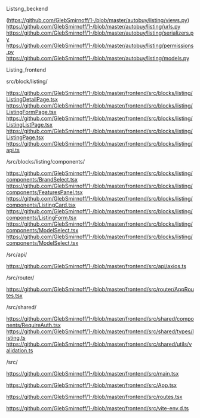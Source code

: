 Listsng_beckend


(https://github.com/GlebSmirnoff/1-/blob/master/autobuy/listing/views.py)
https://github.com/GlebSmirnoff/1-/blob/master/autobuy/listing/urls.py
https://github.com/GlebSmirnoff/1-/blob/master/autobuy/listing/serializers.py
https://github.com/GlebSmirnoff/1-/blob/master/autobuy/listing/permissions.py
https://github.com/GlebSmirnoff/1-/blob/master/autobuy/listing/models.py


Listing_frontend


src/block/listing/


https://github.com/GlebSmirnoff/1-/blob/master/frontend/src/blocks/listing/ListingDetailPage.tsx
https://github.com/GlebSmirnoff/1-/blob/master/frontend/src/blocks/listing/ListingFormPage.tsx
https://github.com/GlebSmirnoff/1-/blob/master/frontend/src/blocks/listing/ListingListPage.tsx
https://github.com/GlebSmirnoff/1-/blob/master/frontend/src/blocks/listing/ListingPage.tsx
https://github.com/GlebSmirnoff/1-/blob/master/frontend/src/blocks/listing/api.ts


/src/blocks/listing/components/


https://github.com/GlebSmirnoff/1-/blob/master/frontend/src/blocks/listing/components/BrandSelect.tsx
https://github.com/GlebSmirnoff/1-/blob/master/frontend/src/blocks/listing/components/FeaturesPanel.tsx
https://github.com/GlebSmirnoff/1-/blob/master/frontend/src/blocks/listing/components/ListingCard.tsx
https://github.com/GlebSmirnoff/1-/blob/master/frontend/src/blocks/listing/components/ListingForm.tsx
https://github.com/GlebSmirnoff/1-/blob/master/frontend/src/blocks/listing/components/ModelSelect.tsx
https://github.com/GlebSmirnoff/1-/blob/master/frontend/src/blocks/listing/components/ModelSelect.tsx

/src/api/

https://github.com/GlebSmirnoff/1-/blob/master/frontend/src/api/axios.ts

/src/router/

https://github.com/GlebSmirnoff/1-/blob/master/frontend/src/router/AppRoutes.tsx

/src/shared/

https://github.com/GlebSmirnoff/1-/blob/master/frontend/src/shared/components/RequireAuth.tsx
https://github.com/GlebSmirnoff/1-/blob/master/frontend/src/shared/types/listing.ts
https://github.com/GlebSmirnoff/1-/blob/master/frontend/src/shared/utils/validation.ts

/src/

https://github.com/GlebSmirnoff/1-/blob/master/frontend/src/main.tsx

https://github.com/GlebSmirnoff/1-/blob/master/frontend/src/App.tsx

https://github.com/GlebSmirnoff/1-/blob/master/frontend/src/routes.tsx

https://github.com/GlebSmirnoff/1-/blob/master/frontend/src/vite-env.d.ts



